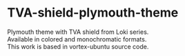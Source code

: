# TVA-shield-plymouth-theme
Plymouth theme with TVA shield from Loki series. </br>
Available in colored and monochromatic formats.</br>
This work is based in vortex-ubuntu source code.
